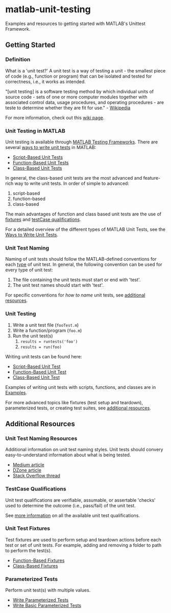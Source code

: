 # matlab-unit-testing

Examples and resources to getting started with MATLAB's Unittest Framework.

## Getting Started

### Definition

What is a 'unit test?' A unit test is a way of testing a unit - the smallest piece of code (e.g., function or program) that can be isolated and tested for correctness, i.e., it works as intended.

"[unit testing] is a software testing method by which individual units of source code - sets of one or more computer modules together with associated control data, usage procedures, and operating procedures - are teste to determine whether they are fit for use." - [Wikipedia][unit-test-wiki]

For more information, check out this [wiki page][unit-test-wiki].

### Unit Testing in MATLAB

Unit testing is available through [MATLAB Testing Frameworks][testing-frameworks]. There are several [ways to write unit tests][ways-to-write-unit-tests] in MATLAB:

- [Script-Based Unit Tests][script-unit-tests]
- [Function-Based Unit Tests][function-unit-tests]
- [Class-Based Unit Tests][class-unit-tests]

In general, the class-based unit tests are the most advanced and feature-rich way to write unit tests. In order of simple to advanced:

1. script-based
2. function-based
3. class-based

The main advantages of function and class based unit tests are the use of [fixtures](#unit-test-fixtures) and [testCase qualifications](#testcase-qualifications).

For a detailed overview of the different types of MATLAB Unit Tests, see the [Ways to Write Unit Tests][ways-to-write-unit-tests].

### Unit Test Naming

Naming of unit tests should follow the MATLAB-defined conventions for each [type](#unit-testing-in-matlab) of unit test. In general, the following convention can be used for every type of unit test:

1. The file containing the unit tests must start or end with 'test'.
2. The unit test names should start with 'test'.

For specific conventions for *how to name* unit tests, see [additional resources](#additional-resources).

### Unit Testing

1. Write a unit test file (`fooTest.m`)
2. Write a function/program (`foo.m`)
3. Run the unit test(s)
   1. `results = runtests('foo')`
   2. `results = run(foo)`

Writing unit tests can be found here:

- [Script-Based Unit Test][write-script-unit-tests]
- [Function-Based Unit Test][write-function-unit-tests]
- [Class-Based Unit Test][write-simple-class-unit-tests]

Examples of writing unit tests with scripts, functions, and classes are in [Examples](examples).

For more advanced topics like fixtures (test setup and teardown), parameterized tests, or creating test suites, see [additional resources](#additional-resources).

## Additional Resources

### Unit Test Naming Resources

Additional information on unit test naming styles. Unit tests should convery  easy-to-understand information about what is being tested.  

- [Medium article][unit-test-naming-1]
- [DZone article][unit-test-naming-2]
- [Stack Overflow thread][unit-test-naming-3]

### TestCase Qualifications

Unit test qualifications are verifiable, assumable, or assertable 'checks' used to determine the outcome (i.e., pass/fail) of the unit test.

See [more information][test-qualifications] on all the available unit test qualifications.

### Unit Test Fixtures

Test fixtures are used to perform setup and teardown actions before each test or set of unit tests. For example, adding and removing a folder to path to perform the test(s).

- [Function-Based Fixtures][function-fixtures]
- [Class-Based Fixtures][class-fixtures]

### Parameterized Tests

Perform unit test(s) with multiple values.

- [Write Parameterized Tests][write-parameterized-tests]
- [Write Basic Parameterized Tests][write-basic-parameterized-tests]

<!-- links -->
[write-basic-parameterized-tests]: https://www.mathworks.com/help/matlab/matlab_prog/create-basic-parameterized-test.html
[write-parameterized-tests]: https://www.mathworks.com/help/matlab/matlab_prog/use-parameters-in-class-based-tests.html
[function-fixtures]: https://www.mathworks.com/help/matlab/matlab_prog/write-test-using-setup-and-teardown-functions.html
[class-fixtures]: https://www.mathworks.com/help/matlab/matlab_prog/write-setup-and-teardown-code-using-classes.html
[unit-test-wiki]: https://en.wikipedia.org/wiki/Unit_testing
[testing-frameworks]: https://www.mathworks.com/help/matlab/matlab-unit-test-framework.html
[script-unit-tests]: https://www.mathworks.com/help/matlab/script-based-unit-tests.html
[write-script-unit-tests]: https://www.mathworks.com/help/matlab/matlab_prog/write-script-based-unit-tests.html
[write-script-unit-tests-with-functions]: https://www.mathworks.com/help/matlab/matlab_prog/write-script-based-test-using-local-functions.html
[function-unit-tests]: https://www.mathworks.com/help/matlab/function-based-unit-tests.html
[write-function-unit-tests]: https://www.mathworks.com/help/matlab/matlab_prog/write-function-based-unit-tests.html
[class-unit-tests]: https://www.mathworks.com/help/matlab/class-based-unit-tests.html
[write-class-unit-tests]: https://www.mathworks.com/help/matlab/matlab_prog/author-class-based-unit-tests-in-matlab.html
[write-simple-class-unit-tests]: https://www.mathworks.com/help/matlab/matlab_prog/write-simple-test-case-using-classes.html
[unit-test-naming-1]: https://medium.com/@stefanovskyi/unit-test-naming-conventions-dd9208eadbea
[unit-test-naming-2]: https://dzone.com/articles/7-popular-unit-test-naming
[unit-test-naming-3]: https://stackoverflow.com/questions/155436/unit-test-naming-best-practices
[test-qualifications]: https://www.mathworks.com/help/matlab/matlab_prog/types-of-qualifications.html
[simple-test-suite]: https://www.mathworks.com/help/matlab/matlab_prog/create-simple-test-suites.html
[ways-to-write-unit-tests]: https://www.mathworks.com/help/matlab/matlab_prog/ways-to-write-unit-tests.html
